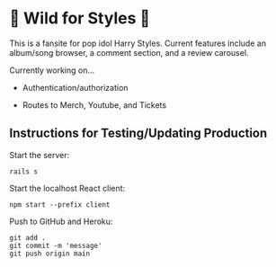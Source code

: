 # 🎵 Wild for Styles 🎵

This is a fansite for pop idol Harry Styles. Current features include an album/song browser, a comment section, and a review carousel.

Currently working on...

* Authentication/authorization

* Routes to Merch, Youtube, and Tickets

## Instructions for Testing/Updating Production

Start the server:

```console
rails s
```

Start the localhost React client:

```console
npm start --prefix client
```

Push to GitHub and Heroku:

```console
git add .
git commit -m 'message'
git push origin main
```
